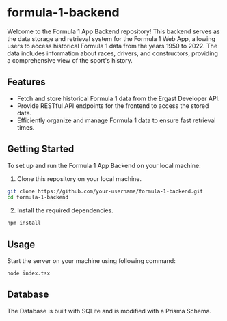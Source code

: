 # formula-1-backend

Welcome to the Formula 1 App Backend repository! This backend serves as the data storage and retrieval system for the Formula 1 Web App, allowing users to access historical Formula 1 data from the years 1950 to 2022. The data includes information about races, drivers, and constructors, providing a comprehensive view of the sport's history.

## Features

- Fetch and store historical Formula 1 data from the Ergast Developer API.
- Provide RESTful API endpoints for the frontend to access the stored data.
- Efficiently organize and manage Formula 1 data to ensure fast retrieval times.

## Getting Started

To set up and run the Formula 1 App Backend on your local machine:

1. Clone this repository on your local machine.
```bash
git clone https://github.com/your-username/formula-1-backend.git
cd formula-1-backend
```
2. Install the required dependencies.
```bash
npm install
```

## Usage

Start the server on your machine using following command:
```bash
node index.tsx
```

## Database
The Database is built with SQLite and is modified with a Prisma Schema.
